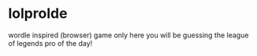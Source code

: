 # lolprolde
wordle inspired (browser) game only here you will be guessing the league of legends pro of the day!

